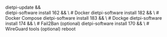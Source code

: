dietpi-update && \
dietpi-software install 162 && \  # Docker
dietpi-software install 182 && \  # Docker Compose
dietpi-software install 183 && \  # Dockge
dietpi-software install 174 && \  # Fail2Ban (optional)
dietpi-software install 170 && \  # WireGuard tools (optional)
reboot
